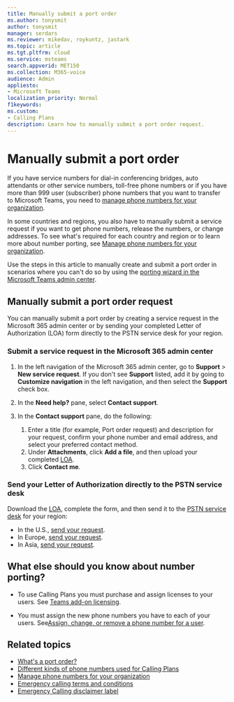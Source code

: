 ```yaml
---
title: Manually submit a port order
ms.author: tonysmit
author: tonysmit
manager: serdars
ms.reviewer: mikedav, roykuntz, jastark
ms.topic: article
ms.tgt.pltfrm: cloud
ms.service: msteams
search.appverid: MET150
ms.collection: M365-voice
audience: Admin
appliesto:
- Microsoft Teams
localization_priority: Normal
f1keywords:
ms.custom:
- Calling Plans
description: Learn how to manually submit a port order request.
---
```


# Manually submit a port order

If you have service numbers for dial-in conferencing bridges, auto attendants or other service numbers, toll-free phone numbers or if you have more than 999 user (subscriber) phone numbers that you want to transfer to Microsoft Teams, you need to [manage phone numbers for your organization](../manage-phone-numbers-for-your-organization).

In some countries and regions, you also have to manually submit a service request if you want to get phone numbers, release the numbers, or change addresses. To see what's required for each country and region or to learn more about number porting, see [Manage phone numbers for your organization](../manage-phone-numbers-for-your-organization). 

Use the steps in this article to manually create and submit a port order in scenarios where you can't do so by using the [porting wizard in the Microsoft Teams admin center](transfer-phone-numbers-to-teams.md). 

## Manually submit a port order request

You can manually submit a port order by creating a service request in the Microsoft 365 admin center or by sending your completed Letter of Authorization (LOA) form directly to the PSTN service desk for your region.

### Submit a service request in the Microsoft 365 admin center

1. In the left navigation of the Microsoft 365 admin center, go to **Support** > **New service request**.  If you don't see **Support** listed, add it by going to **Customize navigation** in the left navigation, and then select the **Support** check box.
2. In the **Need help?** pane, select **Contact support**.
3. In the **Contact support** pane, do the following:

    1. Enter a title (for example, Port order request) and description for your request, confirm your phone number and email address, and select your preferred contact method.
    2. Under **Attachments**, click **Add a file**, and then upload your completed [LOA](../manage-phone-numbers-for-your-organization/manage-phone-numbers-for-your-organization.md#letters-of-authorization-loas-for-transferring-numbers).
    3. Click **Contact me**.

### Send your Letter of Authorization directly to the PSTN service desk

Download the [LOA](../manage-phone-numbers-for-your-organization/manage-phone-numbers-for-your-organization.md#letters-of-authorization-loas-for-transferring-numbers), complete the form, and then send it to the [PSTN service desk](../manage-phone-numbers-for-your-organization/contact-pstn-service-desk.md) for your region:

- In the U.S., [send your request](mailto:ptn@microsoft.com).
- In Europe, [send your request](mailto:ptneu@microsoft.com).
- In Asia, [send your request](mailto:ptnapac@microsoft.com).
  
## What else should you know about number porting?

- To use Calling Plans you must purchase and assign licenses to your users. See [Teams add-on licensing](../teams-add-on-licensing/microsoft-teams-add-on-licensing.md).
    
- You must assign the new phone numbers you have to each of your users. See[Assign, change, or remove a phone number for a user](../assign-change-or-remove-a-phone-number-for-a-user).

## Related topics

- [What's a port order?](port-order-overview.md)
- [Different kinds of phone numbers used for Calling Plans](../different-kinds-of-phone-numbers-used-for-calling-plans.md)
- [Manage phone numbers for your organization](../manage-phone-numbers-for-your-organization/manage-phone-numbers-for-your-organization.md)
- [Emergency calling terms and conditions](../emergency-calling-terms-and-conditions.md)
- [Emergency Calling disclaimer label](https://github.com/MicrosoftDocs/OfficeDocs-SkypeForBusiness/blob/live/Teams/downloads/emergency-calling/emergency-calling-label-(en-us)-(v.1.0).zip?raw=true)

